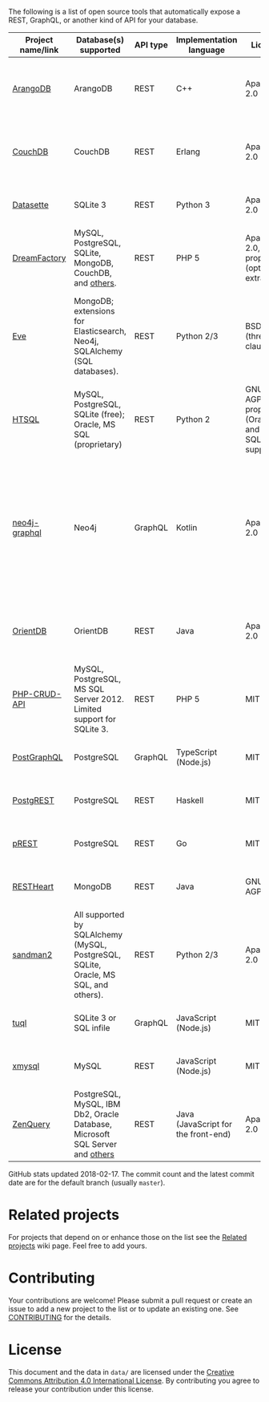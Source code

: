 The following is a list of open source tools that automatically expose a REST, GraphQL, or another kind of API for your database.

|                          Project name/link                           |                                                     Database(s) supported                                                     | API type |       Implementation language       |                       License                       |                      GitHub stats                       |                                                                   Notes                                                                    |
|----------------------------------------------------------------------|-------------------------------------------------------------------------------------------------------------------------------|----------|-------------------------------------|-----------------------------------------------------|---------------------------------------------------------|--------------------------------------------------------------------------------------------------------------------------------------------|
| [ArangoDB](https://github.com/arangodb/arangodb)                     | ArangoDB                                                                                                                      | REST     | C++                                 | Apache 2.0                                          | 5149&nbsp;★; 41854&nbsp;commits, latest&nbsp;2018-02-16 | A database with a built-in REST API. [Official Docker image](https://hub.docker.com/r/arangodb/arangodb/).                                 |
| [CouchDB](https://github.com/apache/couchdb)                         | CouchDB                                                                                                                       | REST     | Erlang                              | Apache 2.0                                          | 3467&nbsp;★; 10979&nbsp;commits, latest&nbsp;2018-02-15 | A database with a built-in REST API. [Official Docker image](https://hub.docker.com/r/_/couchdb/).                                         |
| [Datasette](https://github.com/simonw/datasette)                     | SQLite 3                                                                                                                      | REST     | Python 3                            | Apache 2.0                                          | 1269&nbsp;★; 257&nbsp;commits, latest&nbsp;2018-01-17   | Read-only. [Official Docker image](https://hub.docker.com/r/terranodo/datasette/).                                                         |
| [DreamFactory](https://github.com/dreamfactorysoftware/dreamfactory) | MySQL, PostgreSQL, SQLite, MongoDB, CouchDB, and [others](https://www.dreamfactory.com/products).                             | REST     | PHP 5                               | Apache 2.0, proprietary (optional extras)           | 762&nbsp;★; 794&nbsp;commits, latest&nbsp;2018-01-29    | [Official Docker image](https://hub.docker.com/r/dreamfactorysoftware/df-docker/).                                                         |
| [Eve](https://github.com/pyeve/eve)                                  | MongoDB; extensions for Elasticsearch, Neo4j, SQLAlchemy (SQL databases).                                                     | REST     | Python 2/3                          | BSD (three-clause)                                  | 4762&nbsp;★; 2732&nbsp;commits, latest&nbsp;2018-02-07  | The SQLAlchemy extension isn't automatic. It requires the user to write SQLAlchemy mappings.                                               |
| [HTSQL](https://bitbucket.org/prometheus/htsql/src)                  | MySQL, PostgreSQL, SQLite (free); Oracle, MS SQL (proprietary)                                                                | REST     | Python 2                            | GNU AGPLv3, proprietary (Oracle and MS SQL support) | n/a                                                     |                                                                                                                                            |
| [neo4j-graphql](https://github.com/neo4j-graphql/neo4j-graphql)      | Neo4j                                                                                                                         | GraphQL  | Kotlin                              | Apache 2.0                                          | 164&nbsp;★; 115&nbsp;commits, latest&nbsp;2018-01-19    | Can generate a GraphQL API from an existing database or derive a new database model from a GraphQL schema and auto-generate the resolvers. |
| [OrientDB](https://github.com/orientechnologies/orientdb)            | OrientDB                                                                                                                      | REST     | Java                                | Apache 2.0                                          | 3361&nbsp;★; 16447&nbsp;commits, latest&nbsp;2018-02-16 | A database with a built-in REST API. [Official Docker image](https://store.docker.com/images/orientdb).                                    |
| [PHP-CRUD-API](https://github.com/mevdschee/php-crud-api)            | MySQL, PostgreSQL, MS SQL Server 2012. Limited support for SQLite 3.                                                          | REST     | PHP 5                               | MIT                                                 | 1305&nbsp;★; 1013&nbsp;commits, latest&nbsp;2018-02-16  |                                                                                                                                            |
| [PostGraphQL](https://github.com/postgraphql/postgraphql)            | PostgreSQL                                                                                                                    | GraphQL  | TypeScript (Node.js)                | MIT                                                 | 4939&nbsp;★; 677&nbsp;commits, latest&nbsp;2018-02-16   | [Official Docker image](https://hub.docker.com/r/postgraphql/postgraphql/).                                                                |
| [PostgREST](https://github.com/begriffs/postgrest)                   | PostgreSQL                                                                                                                    | REST     | Haskell                             | MIT                                                 | 10366&nbsp;★; 1359&nbsp;commits, latest&nbsp;2018-01-12 | [Official Docker image](https://hub.docker.com/r/begriffs/postgrest/).                                                                     |
| [pREST](https://github.com/prest/prest)                              | PostgreSQL                                                                                                                    | REST     | Go                                  | MIT                                                 | 1619&nbsp;★; 407&nbsp;commits, latest&nbsp;2018-02-12   | [Official Docker image](https://hub.docker.com/r/prest/prest/).                                                                            |
| [RESTHeart](https://github.com/SoftInstigate/restheart)              | MongoDB                                                                                                                       | REST     | Java                                | GNU AGPLv3                                          | 434&nbsp;★; 1376&nbsp;commits, latest&nbsp;2018-02-12   | [Official Docker image](https://hub.docker.com/r/softinstigate/restheart/).                                                                |
| [sandman2](https://github.com/jeffknupp/sandman2)                    | All supported by SQLAlchemy (MySQL, PostgreSQL, SQLite, Oracle, MS SQL, and others).                                          | REST     | Python 2/3                          | Apache 2.0                                          | 701&nbsp;★; 129&nbsp;commits, latest&nbsp;2017-03-06    |                                                                                                                                            |
| [tuql](https://github.com/bradleyboy/tuql)                           | SQLite 3 or SQL infile                                                                                                        | GraphQL  | JavaScript (Node.js)                | MIT                                                 | 232&nbsp;★; 52&nbsp;commits, latest&nbsp;2018-02-16     |                                                                                                                                            |
| [xmysql](https://github.com/o1lab/xmysql)                            | MySQL                                                                                                                         | REST     | JavaScript (Node.js)                | MIT                                                 | 1747&nbsp;★; 217&nbsp;commits, latest&nbsp;2018-02-06   | [Official Docker image](https://hub.docker.com/r/markuman/xmysql/).                                                                        |
| [ZenQuery](https://github.com/BjoernKW/ZenQuery)                     | PostgreSQL, MySQL, IBM Db2, Oracle Database, Microsoft SQL Server and [others](https://github.com/BjoernKW/ZenQuery#database) | REST     | Java (JavaScript for the front-end) | Apache 2.0                                          | 30&nbsp;★; 282&nbsp;commits, latest&nbsp;2017-01-31     | Read-only.                                                                                                                                 |


GitHub stats updated 2018-02-17. The commit count and the latest commit date are for the default branch (usually `master`).

# Related projects

For projects that depend on or enhance those on the list see the [Related projects](https://github.com/dbohdan/automatic-api/wiki/Related-projects) wiki page. Feel free to add yours.

# Contributing

Your contributions are welcome! Please submit a pull request or create an issue to add a new project to the list or to update an existing one. See [CONTRIBUTING](./CONTRIBUTING.md) for the details.

# License

This document and the data in `data/` are licensed under the [Creative Commons Attribution 4.0 International License](http://creativecommons.org/licenses/by/4.0/). By contributing you agree to release your contribution under this license.
